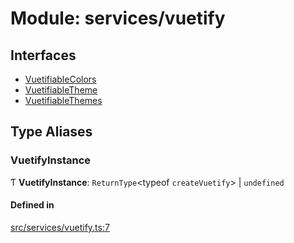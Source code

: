 # Module: services/vuetify

## Interfaces

- [VuetifiableColors](../interfaces/services_vuetify.VuetifiableColors.md)
- [VuetifiableTheme](../interfaces/services_vuetify.VuetifiableTheme.md)
- [VuetifiableThemes](../interfaces/services_vuetify.VuetifiableThemes.md)

## Type Aliases

### <a id="vuetifyinstance" name="vuetifyinstance"></a> VuetifyInstance

Ƭ **VuetifyInstance**: `ReturnType`\<typeof `createVuetify`\> \| `undefined`

#### Defined in

[src/services/vuetify.ts:7](https://github.com/jakguru/vueprint/blob/a4b4af4/src/services/vuetify.ts#L7)
